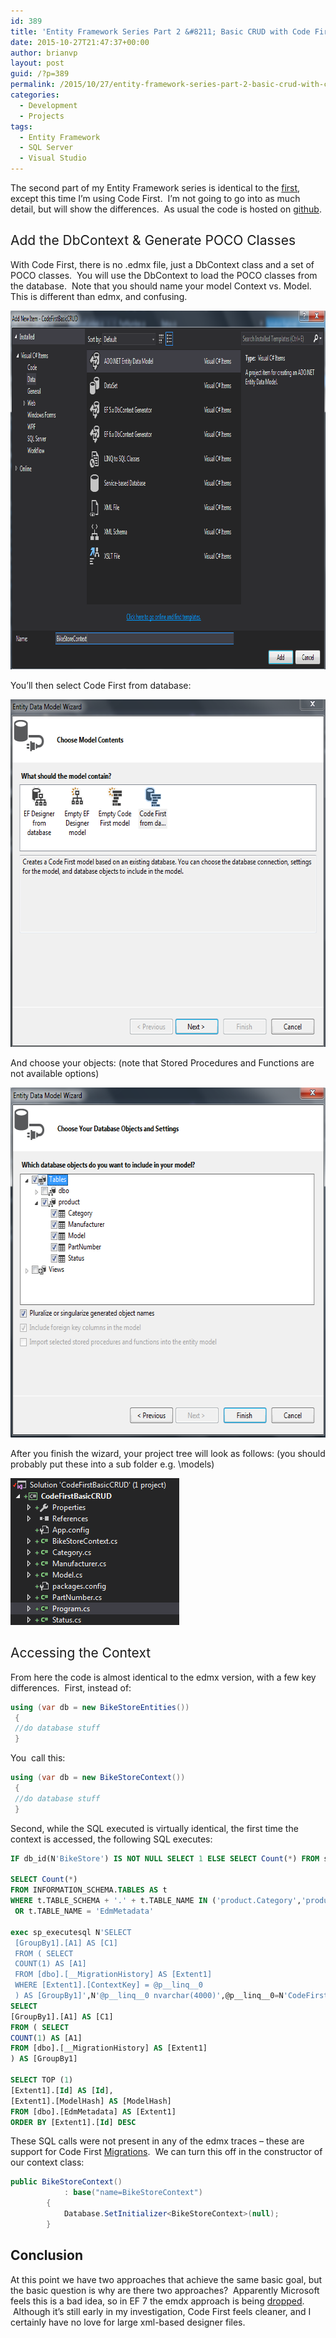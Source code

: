 ```yaml
---
id: 389
title: 'Entity Framework Series Part 2 &#8211; Basic CRUD with Code First'
date: 2015-10-27T21:47:37+00:00
author: brianvp
layout: post
guid: /?p=389
permalink: /2015/10/27/entity-framework-series-part-2-basic-crud-with-code-first/
categories:
  - Development
  - Projects
tags:
  - Entity Framework
  - SQL Server
  - Visual Studio
---
```

The second part of my Entity Framework series is identical to the [first](/2015/10/19/entity-framework-series-part-1-basic-crud-with-edmx/), except this time I&#8217;m using Code First.  I&#8217;m not going to go into as much detail, but will show the differences.  As usual the code is hosted on [github](https://github.com/brianvp/entityframework-examples/tree/master/CodeFirstBasicCRUD).

## <span style="font-weight: 400;">Add the DbContext & Generate POCO Classes</span>

With Code First, there is no .edmx file, just a DbContext class and a set of POCO classes.  You will use the DbContext to load the POCO classes from the database.  Note that you should name your model <descriptor>Context vs. <descriptor>Model.   This is different than edmx, and confusing.

[<img class="alignnone size-full wp-image-391" src="/wp-content/uploads/2015/10/AddNewEntityContext.png" alt="AddNewEntityContext" width="948" height="574" />](/wp-content/uploads/2015/10/AddNewEntityContext.png)

You&#8217;ll then select Code First from database:

[<img class="alignnone size-full wp-image-390" src="/wp-content/uploads/2015/10/EntityDataModelWizardDesignerCodeFirst.png" alt="EntityDataModelWizardDesignerCodeFirst" width="623" height="556" />](/wp-content/uploads/2015/10/EntityDataModelWizardDesignerCodeFirst.png)

And choose your objects: (note that Stored Procedures and Functions are not available options)

[<img class="alignnone size-full wp-image-392" src="/wp-content/uploads/2015/10/EntityDataModelWizardCodeFirstChooseDatabaseObjects.png" alt="EntityDataModelWizardCodeFirstChooseDatabaseObjects" width="624" height="560" />](/wp-content/uploads/2015/10/EntityDataModelWizardCodeFirstChooseDatabaseObjects.png)

After you finish the wizard, your project tree will look as follows: (you should probably put these into a sub folder e.g. \models)

[<img class="alignnone size-full wp-image-393" src="/wp-content/uploads/2015/10/BikeStoreCodeFirstClasses.png" alt="BikeStoreCodeFirstClasses" width="270" height="235" />](/wp-content/uploads/2015/10/BikeStoreCodeFirstClasses.png)

## <span style="font-weight: 400;">Accessing the Context</span>

From here the code is almost identical to the edmx version, with a few key differences.  First, instead of:

```csharp
using (var db = new BikeStoreEntities())
 {
 //do database stuff
 }

```

You  call this:

```csharp
using (var db = new BikeStoreContext())
 {
 //do database stuff
 }

```

Second, while the SQL executed is virtually identical, the first time the context is accessed, the following SQL executes:

```sql
IF db_id(N'BikeStore') IS NOT NULL SELECT 1 ELSE SELECT Count(*) FROM sys.databases WHERE [name]=N'BikeStore'

SELECT Count(*)
FROM INFORMATION_SCHEMA.TABLES AS t
WHERE t.TABLE_SCHEMA + '.' + t.TABLE_NAME IN ('product.Category','product.Model','product.Manufacturer','product.PartNumber','product.Status')
 OR t.TABLE_NAME = 'EdmMetadata'
 
exec sp_executesql N'SELECT 
 [GroupBy1].[A1] AS [C1]
 FROM ( SELECT 
 COUNT(1) AS [A1]
 FROM [dbo].[__MigrationHistory] AS [Extent1]
 WHERE [Extent1].[ContextKey] = @p__linq__0
 ) AS [GroupBy1]',N'@p__linq__0 nvarchar(4000)',@p__linq__0=N'CodeFirstBasicCRUD.BikeStoreContext'
SELECT
[GroupBy1].[A1] AS [C1]
FROM ( SELECT
COUNT(1) AS [A1]
FROM [dbo].[__MigrationHistory] AS [Extent1]
) AS [GroupBy1]

SELECT TOP (1)
[Extent1].[Id] AS [Id],
[Extent1].[ModelHash] AS [ModelHash]
FROM [dbo].[EdmMetadata] AS [Extent1]
ORDER BY [Extent1].[Id] DESC
```

These SQL calls were not present in any of the edmx traces &#8211; these are support for Code First [Migrations](https://msdn.microsoft.com/en-us/data/jj591621.aspx).  We can turn this off in the constructor of our context class:

```csharp
public BikeStoreContext()
            : base("name=BikeStoreContext")
        {
            Database.SetInitializer<BikeStoreContext>(null); 
        }
```

## Conclusion

At this point we have two approaches that achieve the same basic goal, but the basic question is why are there two approaches?  Apparently Microsoft feels this is a bad idea, so in EF 7 the emdx approach is being [dropped](http://blogs.msdn.com/b/adonet/archive/2014/10/21/ef7-what-does-code-first-only-really-mean.aspx).  Although it&#8217;s still early in my investigation, Code First feels cleaner, and I certainly have no love for large xml-based designer files.

&nbsp;

&nbsp;

&nbsp;